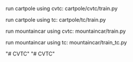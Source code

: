run cartpole using cvtc: cartpole/cvtc/train.py

run cartpole using tc: cartpole/tc/train.py

run mountaincar using cvtc: mountaincar/train.py

run mountaincar using tc: mountaincar/train_tc.py

"# CVTC" 
"# CVTC" 
